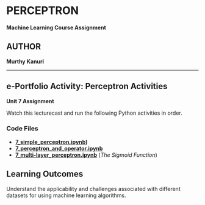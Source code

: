 # PERCEPTRON

**Machine Learning Course Assignment**

## AUTHOR

**Murthy Kanuri**


---

## e-Portfolio Activity: Perceptron Activities

**Unit 7 Assignment**

Watch this lecturecast and run the following Python activities in order.

### Code Files

- **[7\_simple\_perceptron.ipynb](https://github.com/m-kanuri/m-kanuri.github.io/blob/main/MachineLearning/Unit07_Ex1_simple_perceptron.ipynb))**
- **[7\_perceptron\_and\_operator.ipynb](path/to/your/file)**
- **[7\_multi-layer\_perceptron.ipynb](path/to/your/file)** (*The Sigmoid Function*)

## Learning Outcomes

Understand the applicability and challenges associated with different datasets for using machine learning algorithms.

